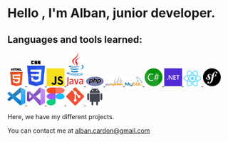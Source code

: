 <h1>Hello , I'm Alban, junior developer.</h1>


<h2>Languages and tools learned:</h2>



<p align=left>
<a href="https://developer.mozilla.org/fr/docs/Glossary/HTML5" target="_blank" rel="noreferrer "> <img src="https://github.com/albancardon/albancardon/blob/main/img/HTML5.png" alt="Logo HTML5" width="40" height"40" /> </a>
<a href="https://developer.mozilla.org/fr/docs/Glossary/HTML5" target="_blank" rel="noreferrer "> <img src="https://github.com/albancardon/albancardon/blob/main/img/CSS3.png" alt="Logo HTML5" width="40" height"40" /> </a>
<a href="https://developer.mozilla.org/fr/docs/Glossary/HTML5" target="_blank" rel="noreferrer "> <img src="https://github.com/albancardon/albancardon/blob/main/img/JavaScript.png" alt="Logo HTML5" width="40" height"40" /> </a>
<a href="https://developer.mozilla.org/fr/docs/Glossary/HTML5" target="_blank" rel="noreferrer "> <img src="https://github.com/albancardon/albancardon/blob/main/img/Java.png" alt="Logo HTML5" width="40" height"40" /> </a>
<a href="https://developer.mozilla.org/fr/docs/Glossary/HTML5" target="_blank" rel="noreferrer "> <img src="https://github.com/albancardon/albancardon/blob/main/img/PHP.png" alt="Logo HTML5" width="40" height"40" /> </a>
<a href="https://developer.mozilla.org/fr/docs/Glossary/HTML5" target="_blank" rel="noreferrer "> <img src="https://github.com/albancardon/albancardon/blob/main/img/PhpMyAdmin.png" alt="Logo HTML5" width="40" height"40" /> </a>
<a href="https://developer.mozilla.org/fr/docs/Glossary/HTML5" target="_blank" rel="noreferrer "> <img src="https://github.com/albancardon/albancardon/blob/main/img/MySQL.png" alt="Logo HTML5" width="40" height"40" /> </a>
<a href="https://developer.mozilla.org/fr/docs/Glossary/HTML5" target="_blank" rel="noreferrer "> <img src="https://github.com/albancardon/albancardon/blob/main/img/C_Sharp.png" alt="Logo HTML5" width="40" height"40" /> </a>
<a href="https://developer.mozilla.org/fr/docs/Glossary/HTML5" target="_blank" rel="noreferrer "> <img src="https://github.com/albancardon/albancardon/blob/main/img/Microsoft_.NET.png" alt="Logo HTML5" width="40" height"40" /> </a>
<a href="https://developer.mozilla.org/fr/docs/Glossary/HTML5" target="_blank" rel="noreferrer "> <img src="https://github.com/albancardon/albancardon/blob/main/img/React.png" alt="Logo HTML5" width="40" height"40" /> </a>
<a href="https://developer.mozilla.org/fr/docs/Glossary/HTML5" target="_blank" rel="noreferrer "> <img src="https://github.com/albancardon/albancardon/blob/main/img/symfony-php.png" alt="Logo HTML5" width="40" height"40" /> </a>
<a href="https://developer.mozilla.org/fr/docs/Glossary/HTML5" target="_blank" rel="noreferrer "> <img src="https://github.com/albancardon/albancardon/blob/main/img/Visual_Studio_Code.png" alt="Logo HTML5" width="40" height"40" /> </a>
<a href="https://developer.mozilla.org/fr/docs/Glossary/HTML5" target="_blank" rel="noreferrer "> <img src="https://github.com/albancardon/albancardon/blob/main/img/Visual_Studio.png" alt="Logo HTML5" width="40" height"40" /> </a>
<a href="https://developer.mozilla.org/fr/docs/Glossary/HTML5" target="_blank" rel="noreferrer "> <img src="https://github.com/albancardon/albancardon/blob/main/img/figma.png" alt="Logo HTML5" width="40" height"40" /> </a>
<a href="https://developer.mozilla.org/fr/docs/Glossary/HTML5" target="_blank" rel="noreferrer "> <img src="https://github.com/albancardon/albancardon/blob/main/img/Git.png" alt="Logo HTML5" width="40" height"40" /> </a>
<a href="https://developer.mozilla.org/fr/docs/Glossary/HTML5" target="_blank" rel="noreferrer "> <img src="https://github.com/albancardon/albancardon/blob/main/img/android.png" alt="Logo HTML5" width="40" height"40" /> </a>
</p>
Here, we have my different projects.

You can contact me at alban.cardon@gmail.com
